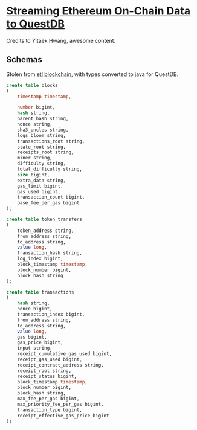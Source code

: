 # [Streaming Ethereum On-Chain Data to QuestDB](https://medium.com/geekculture/streaming-ethereum-on-chain-data-to-questdb-ea6b51d990ab)

Credits to Yitaek Hwang, awesome content.


## Schemas

Stolen from [etl blockchain](https://github.com/blockchain-etl/ethereum-etl-postgres/tree/master/schema), with types converted to java for QuestDB.

```sql
create table blocks
(
    timestamp timestamp,

    number bigint,
    hash string,
    parent_hash string,
    nonce string,
    sha3_uncles string,
    logs_bloom string,
    transactions_root string,
    state_root string,
    receipts_root string,
    miner string,
    difficulty string,
    total_difficulty string,
    size bigint,
    extra_data string,
    gas_limit bigint,
    gas_used bigint,
    transaction_count bigint,
    base_fee_per_gas bigint
);
```

```sql
create table token_transfers
(
    token_address string,
    from_address string,
    to_address string,
    value long,
    transaction_hash string,
    log_index bigint,
    block_timestamp timestamp,
    block_number bigint,
    block_hash string
);
```

```sql
create table transactions
(
    hash string,
    nonce bigint,
    transaction_index bigint,
    from_address string,
    to_address string,
    value long,
    gas bigint,
    gas_price bigint,
    input string,
    receipt_cumulative_gas_used bigint,
    receipt_gas_used bigint,
    receipt_contract_address string,
    receipt_root string,
    receipt_status bigint,
    block_timestamp timestamp,
    block_number bigint,
    block_hash string,
    max_fee_per_gas bigint,
    max_priority_fee_per_gas bigint,
    transaction_type bigint,
    receipt_effective_gas_price bigint
);
```
